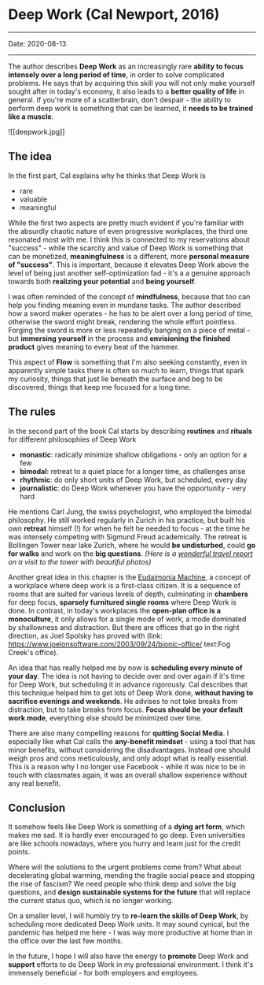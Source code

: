 # Deep Work (Cal Newport, 2016)
----

Date: 2020-08-13

----

The author describes __Deep Work__ as an increasingly rare __ability to focus intensely over a long period of time__, in order to solve complicated problems. He says that by acquiring this skill you will not only make yourself sought after in today's economy, it also leads to a __better quality of life__ in general. If you're more of a scatterbrain, don't despair - the ability to perform deep work is something that can be learned, it __needs to be trained like a muscle__.

![[deepwork.jpg]]

## The idea

In the first part, Cal explains why he thinks that Deep Work is

 - rare
 - valuable
 - meaningful

While the first two aspects are pretty much evident if you're familiar with the absurdly chaotic nature of even progressive workplaces, the third one resonated most with me. I think this is connected to my reservations about "success" - while the scarcity and value of Deep Work is something that can be monetized, __meaningfulness__ is a different, more __personal measure of "success"__. This is important, because it elevates Deep Work above the level of being just another self-optimization fad - it's a a genuine approach towards both __realizing your potential__ and __being yourself__.

I was often reminded of the concept of __mindfulness__, because that too can help you finding meaning even in mundane tasks. The author described how a sword maker operates - he has to be alert over a long period of time, otherwise the sword might break, rendering the whole effort pointless. Forging the sword is more or less repeatedly banging on a piece of metal - but __immersing yourself__ in the process and __envisioning the finished product__ gives meaning to every beat of the hammer.

This aspect of __Flow__ is something that I'm also seeking constantly, even in apparently simple tasks there is often so much to learn, things that spark my curiosity, things that just lie beneath the surface and beg to be discovered, things that keep me focused for a long time.

## The rules

In the second part of the book Cal starts by describing __routines__ and __rituals__ for different philosophies of Deep Work

 - __monastic__: radically minimize shallow obligations - only an option for a few
 - __bimodal__: retreat to a quiet place for a longer time, as challenges arise
 - __rhythmic__: do only short units of Deep Work, but scheduled, every day
 - __journalistic__: do Deep Work whenever you have the opportunity - very hard

He mentions Carl Jung, the swiss psychologist, who employed the bimodal philosophy. He still worked regularly in Zurich in his practice, but built his own __retreat__ himself (!) for when he felt he needed to focus - at the time he was intensely competing with Sigmund Freud academically. The retreat is Bollingen Tower near lake Zurich, where he would __be undisturbed__, could __go for walks__ and work on the __big questions__. _(Here is a [wonderful travel report](https://medium.com/@calypsobase/visiting-carl-jungs-tower-in-bollingen-4cafe8e52636) on a visit to the tower with beautiful photos)_

Another great idea in this chapter is the [Eudaimonia Machine](https://www.workfront.com/blog/eudaimonia-machine-blueprint-virtual-workplace), a concept of a workplace where deep work is a first-class citizen. It is a sequence of rooms that are suited for various levels of depth, culminating in __chambers__ for deep focus, __sparsely furnitured single rooms__ where Deep Work is done. In contrast, in today's workplaces the __open-plan office is a monoculture__, it only allows for a single mode of work, a mode dominated by shallowness and distraction. But there are offices that go in the right direction, as Joel Spolsky has proved with (link: https://www.joelonsoftware.com/2003/09/24/bionic-office/ text:Fog Creek's office).

An idea that has really helped me by now is __scheduling every minute of your day__. The idea is not having to decide over and over again if it's time for Deep Work, but scheduling it in advance rigorously. Cal describes that this technique helped him to get lots of Deep Work done, __without having to sacrifice evenings and weekends__. He advises to not take breaks from distraction, but to take breaks from focus. __Focus should be your default work mode__, everything else should be minimized over time.

There are also many compelling reasons for __quitting Social Media__. I especially like what Cal calls the __any-benefit mindset__ - using a tool that has minor benefits, without considering the disadvantages. Instead one should weigh pros and cons meticulously, and only adopt what is really essential. This is a reason why I no longer use Facebook - while it was nice to be in touch with classmates again, it was an overall shallow experience without any real benefit.

## Conclusion

It somehow feels like Deep Work is something of a __dying art form__, which makes me sad. It is hardly ever encouraged to go deep. Even universities are like schools nowadays, where you hurry and learn just for the credit points.

Where will the solutions to the urgent problems come from? What about decelerating global warming, mending the fragile social peace and stopping the rise of fascism? We need people who think deep and solve the big questions, and __design sustainable systems for the future__ that will replace the current status quo, which is no longer working.

On a smaller level, I will humbly try to __re-learn the skills of Deep Work__, by scheduling more dedicated Deep Work units. It may sound cynical, but the pandemic has helped me here - I was way more productive at home than in the office over the last few months.

In the future, I hope I will also have the energy to __promote__ Deep Work and __support__ efforts to do Deep Work in my professional environment. I think it's immensely beneficial - for both employers and employees.

